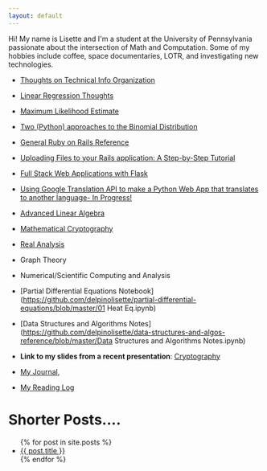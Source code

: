 ```yaml
---
layout: default
---
```

Hi! My name is Lisette and I'm a student at the University of Pennsylvania passionate about the intersection of Math and Computation. Some of my hobbies include coffee, space documentaries, LOTR, and investigating new technologies.

- [Thoughts on Technical Info Organization](organization.md)

- [Linear Regression Thoughts](linear_regression.md)

- [Maximum Likelihood Estimate](MLE.md)

- [Two (Python) approaches to the Binomial Distribution](binom_dist.md)

- [General Ruby on Rails Reference](ruby.md)

- [Uploading Files to your Rails application: A Step-by-Step Tutorial](rails_active_store_file_upload.md)

- [Full Stack Web Applications with Flask](flask_start.md)

- [Using Google Translation API to make a Python Web App that translates to another language- In Progress!](flask_py_translate_api.md)

- [Advanced Linear Algebra](line_alg.md)

- [Mathematical Cryptography](mathematical_crypto.md)

- [Real Analysis](analysis.md)

- Graph Theory

- Numerical/Scientific Computing and Analysis

- [Partial Differential Equations Notebook](https://github.com/delpinolisette/partial-differential-equations/blob/master/01 Heat Eq.ipynb)

- [Data Structures and Algorithms Notes](https://github.com/delpinolisette/data-structures-and-algos-reference/blob/master/Data Structures and Algorithms Notes.ipynb)


- **Link to my slides from a recent presentation**: [Cryptography](https://drive.google.com/file/d/1MdGkOsmxy2CyUJRVHIdzjVyykqI3To42/view?fbclid=IwAR3VM03FceUloxVeDge2JDqKOYtu4hkWEx-uqhDgS_nINv2S9eHKC78kZdU)

- [My Journal](journal.md), 

- [My Reading Log](reading.md)


# Shorter Posts....

<ul>
  {% for post in site.posts %}
    <li>
      <a href="{{ post.url }}">{{ post.title }}</a>
    </li>
  {% endfor %}
</ul>




